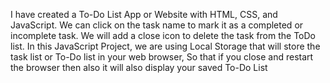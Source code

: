 I have created a To-Do List App or Website with HTML, CSS, and JavaScript.
We can click on the task name to mark it as a completed or incomplete task. We will add a close icon to delete the task from the ToDo list.
In this JavaScript Project, we are using Local Storage  that will store the task list or To-Do list in your web browser, So that if you close and restart the browser then also it will also display your saved To-Do List
